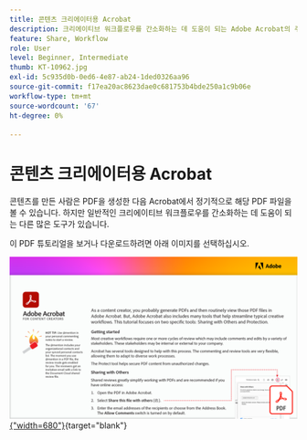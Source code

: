 ```yaml
---
title: 콘텐츠 크리에이터용 Acrobat
description: 크리에이티브 워크플로우를 간소화하는 데 도움이 되는 Adobe Acrobat의 주요 도구에 대해 알아봅니다.
feature: Share, Workflow
role: User
level: Beginner, Intermediate
thumb: KT-10962.jpg
exl-id: 5c935d0b-0ed6-4e87-ab24-1ded0326aa96
source-git-commit: f17ea20ac8623dae0c681753b4bde250a1c9b06e
workflow-type: tm+mt
source-wordcount: '67'
ht-degree: 0%

---
```


# 콘텐츠 크리에이터용 Acrobat

콘텐츠를 만든 사람은 PDF을 생성한 다음 Acrobat에서 정기적으로 해당 PDF 파일을 볼 수 있습니다. 하지만 일반적인 크리에이티브 워크플로우를 간소화하는 데 도움이 되는 다른 많은 도구가 있습니다.

이 PDF 튜토리얼을 보거나 다운로드하려면 아래 이미지를 선택하십시오.

[![튜토리얼의 첫 페이지 이미지](assets/Acrobatforcontentcreators.png){&quot;width=680&quot;}](assets/Acrobat-for-Content-Creators.pdf){target="blank"}
